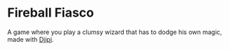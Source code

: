 # Fireball Fiasco
A game where you play a clumsy wizard that has to dodge his own magic, made with [Djipi](https://github.com/thomascsigai/Djipi).